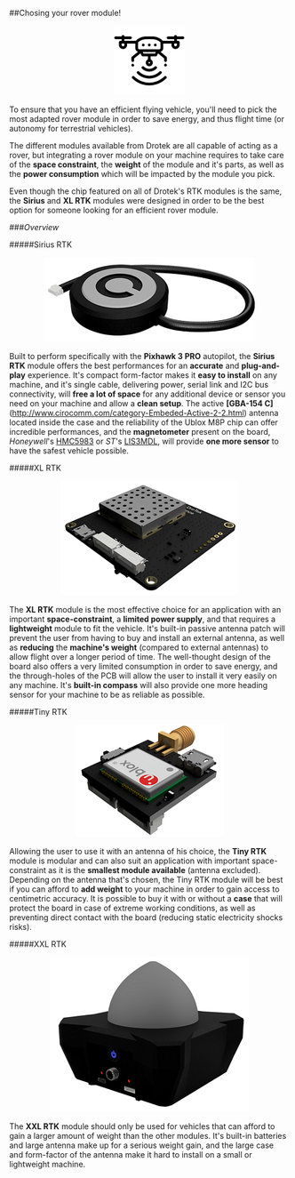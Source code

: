 ##Chosing your rover module!


<p align="center">
  <img src="./images/icorover.png?raw=true" alt="Ico rover"/>
</p>


To ensure that you have an efficient flying vehicle, you'll need to pick the most adapted rover module in order to save energy, and thus flight time (or autonomy for terrestrial vehicles).

The different modules available from Drotek are all capable of acting as a rover, but integrating a rover module on your machine requires to take care of the **space constraint**, the **weight** of the module and it's parts, as well as the **power consumption** which will be impacted by the module you pick.

Even though the chip featured on all of Drotek's RTK modules is the same, the **Sirius** and **XL RTK** modules were designed in order to be the best option for someone looking for an efficient rover module.


###_Overview_

#####Sirius RTK

<p align="center">
  <img src="./images/sirius3D.png?raw=true" alt="Sirius RTK"/>
</p>

Built to perform specifically with the **Pixhawk 3 PRO** autopilot, the **Sirius RTK** module offers the best performances for an **accurate** and **plug-and-play** experience. It's compact form-factor makes it **easy to install** on any machine, and it's single cable, delivering power, serial link and I2C bus connectivity, will **free a lot of space** for any additional device or sensor you need on your machine and allow a **clean setup**. The active **[GBA-154 C]**(http://www.cirocomm.com/category-Embeded-Active-2-2.html) antenna located inside the case and the reliability of the Ublox M8P chip can offer incredible performances, and the **magnetometer** present on the board, _Honeywell_'s [HMC5983](https://aerocontent.honeywell.com/aero/common/documents/myaerospacecatalog-documents/Defense_Brochures-documents/HMC5983_3_Axis_Compass_IC.pdf) or _ST_'s [LIS3MDL](http://www.st.com/en/mems-and-sensors/lis3mdl.html), will provide **one more sensor** to have the safest vehicle possible. 




#####XL RTK

<p align="center">
  <img src="./images/xl3D.png?raw=true" alt="XL RTK"/>
</p>

The **XL RTK** module is the most effective choice for an application with an important **space-constraint**, a **limited power supply**, and that requires a **lightweight** module to fit the vehicle. It's built-in passive antenna patch will prevent the user from having to buy and install an external antenna, as well as **reducing** the **machine's weight** (compared to external antennas) to allow flight over a longer period of time. The well-thought design of the board also offers a very limited consumption in order to save energy, and the through-holes of the PCB will allow the user to install it very easily on any machine. It's **built-in compass** will also provide one more heading sensor for your machine to be as reliable as possible.






#####Tiny RTK

<p align="center">
  <img src="./images/tiny3D.png?raw=true" alt="Tiny RTK"/>
</p>

Allowing the user to use it with an antenna of his choice, the **Tiny RTK** module is modular and can also suit an application with important space-constraint as it is the **smallest module available** (antenna excluded). Depending on the antenna that's chosen, the Tiny RTK module will be best if you can afford to **add weight** to your machine in order to gain access to centimetric accuracy. It is possible to buy it with or without a **case** that will protect the board in case of extreme working conditions, as well as preventing direct contact with the board (reducing static electricity shocks risks).











#####XXL RTK

<p align="center">
  <img src="./images/xxl3D.png?raw=true" alt="XXL RTK"/>
</p>

The **XXL RTK** module should only be used for vehicles that can afford to gain a larger amount of weight than the other modules. It's built-in batteries and large antenna make up for a serious weight gain, and the large case and form-factor of the antenna make it hard to install on a small or lightweight machine.






















